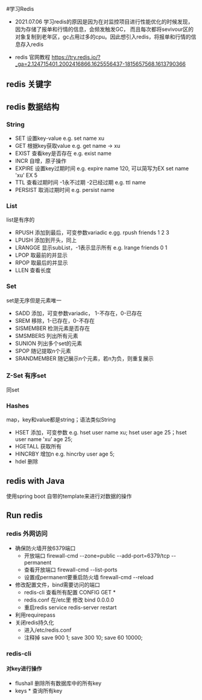 #学习Redis

- 2021.07.06
学习redis的原因是因为在对监控项目进行性能优化的时候发现，因为存储了报单和行情的信息，会频发触发GC，
而且每次都将sevivour区的对象复制到老年区，gc占用过多的cpu。因此想引入redis，将报单和行情的信息存入redis

- redis 官网教程 
https://try.redis.io/?_ga=2.124715401.2002416866.1625556437-1815657568.1613790366

## redis 关键字


## redis 数据结构
### String
- SET 设置key-value            e.g. set name xu
- GET 根据key获取value                  e.g. get name -> xu
- EXIST 查看key是否存在              e.g. exist name
- INCR 自增，原子操作
- EXPIRE 设置key过期时间       e.g. expire name 120, 可以简写为EX set name 'xu' EX 5
- TTL 查看过期时间 -1永不过期 -2已经过期 e.g. ttl name
- PERSIST 取消过期时间       e.g. persist name
### List
list是有序的
- RPUSH 添加到最后，可变参数variadic       e.gg. rpush friends 1 2 3
- LPUSH 添加到开头，同上
- LRANGGE 显示subList，-1表示显示所有        e.g. lrange friends 0 1
- LPOP 取最前的并显示
- RPOP 取最后的并显示
- LLEN 查看长度
 
### Set
set是无序但是元素唯一
- SADD 添加，可变参数variadic， 1-不存在，0-已存在
- SREM 移除，1-已存在，0-不存在
- SISMEMBER 检测元素是否存在
- SMSMBERS 列出所有元素
- SUNION 列出多个set的元素
- SPOP 随记提取n个元素
- SRANDMEMBER 随记展示n个元素，若n为负，则重复展示

### Z-Set 有序set
同set

### Hashes
map，key和value都是string；语法类似String
- HSET 添加，可变参数       e.g. hset user name xu; hset user age 25；hset user name 'xu' age 25;
- HGETALL 获取所有
- HINCRBY 增加n       e.g. hincrby user age 5;
- hdel 删除

## redis with Java
使用spring boot 自带的template来进行对数据的操作

## Run redis
### redis 外网访问
- 确保防火墙开放6379端口
    - 开放端口 firewall-cmd --zone=public --add-port=6379/tcp --permanent
    - 查看开放端口 firewall-cmd --list-ports
    - 设置成permanent要重启防火墙 firewall-cmd --reload
- 修改配置文件，bind需要访问的端口
    - redis-cli 查看所有配置 CONFIG GET *
    - redis.conf 在/etc里 修改 bind 0.0.0.0
    - 重启redis service redis-server restart
- 利用requirepass
- 关闭redis持久化
    - 进入/etc/redis.conf
    - 注释掉 save 900 1; save 300 10; save 60 10000;

### redis-cli
#### 对key进行操作
- flushall 删除所有数据库中的所有key
- keys * 查询所有key

